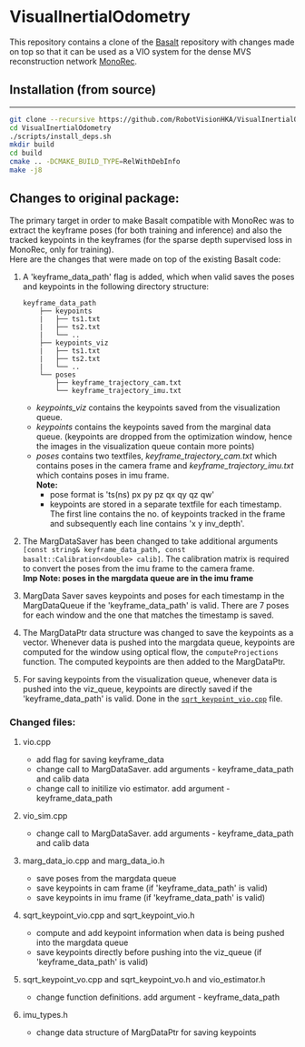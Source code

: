 # VisualInertialOdometry  

This repository contains a clone of the [Basalt](https://gitlab.com/VladyslavUsenko/basalt) repository with changes made on top so that it can be used as a VIO system for the dense MVS reconstruction network [MonoRec](https://github.com/Brummi/MonoRec).

## Installation (from source)
--- 
```sh  
git clone --recursive https://github.com/RobotVisionHKA/VisualInertialOdometry.git
cd VisualInertialOdometry
./scripts/install_deps.sh
mkdir build
cd build
cmake .. -DCMAKE_BUILD_TYPE=RelWithDebInfo
make -j8
```  

## Changes to original package:  
The primary target in order to make Basalt compatible with MonoRec was to extract the keyframe poses (for both training and inference) and also the tracked keypoints in the keyframes (for the sparse depth supervised loss in MonoRec, only for training).  
Here are the changes that were made on top of the existing Basalt code:  
1. A 'keyframe_data_path' flag is added, which when valid saves the poses and keypoints in the following directory structure:  
    ```  
    keyframe_data_path
        ├── keypoints
        |   ├── ts1.txt
        |   ├── ts2.txt
        |   └── ..
        ├── keypoints_viz
        |   ├── ts1.txt
        |   ├── ts2.txt
        |   └── ..
        └── poses
            ├── keyframe_trajectory_cam.txt
            └── keyframe_trajectory_imu.txt
    ```
    - _keypoints_viz_ contains the keypoints saved from the visualization queue.  
    - _keypoints_ contains the keypoints saved from the marginal data queue. (keypoints are dropped from the optimization window, hence the images in the visualization queue contain more points)  
    - _poses_ contains two textfiles, _keyframe_trajectory_cam.txt_ which contains poses in the camera frame and _keyframe_trajectory_imu.txt_ which contains poses in imu frame.  
    **Note:** 
        - pose format is 'ts(ns) px py pz qx qy qz qw'
        - keypoints are stored in a separate textfile for each timestamp. The first line contains the no. of keypoints tracked in the frame and subsequently each line contains 'x y inv_depth'.  
      
2. The MargDataSaver has been changed to take additional arguments ```[const string& keyframe_data_path, const basalt::Calibration<double> calib]```. The calibration matrix is required to convert the poses from the imu frame to the camera frame.  
    **Imp Note: poses in the margdata queue are in the imu frame**  

3. MargData Saver saves keypoints and poses for each timestamp in the MargDataQueue if the 'keyframe_data_path' is valid. There are 7 poses for each window and the one that matches the timestamp is saved.  

4. The MargDataPtr data structure was changed to save the keypoints as a vector. Whenever data is pushed into the margdata queue, keypoints are computed for the window using optical flow, the ```computeProjections``` function. The computed keypoints are then added to the MargDataPtr.  

5. For saving keypoints from the visualization queue, whenever data is pushed into the viz_queue, keypoints are directly saved if the 'keyframe_data_path' is valid. Done in the [```sqrt_keypoint_vio.cpp```](src/vi_estimator/sqrt_keypoint_vio.cpp) file.    

### Changed files:  
1. vio.cpp
    - add flag for saving keyframe_data
    - change call to MargDataSaver. add arguments - keyframe_data_path and calib data  
    - change call to initilize vio estimator. add argument - keyframe_data_path  
 
2. vio_sim.cpp  
    - change call to MargDataSaver. add arguments - keyframe_data_path and calib data   

3. marg_data_io.cpp and marg_data_io.h
    - save poses from the margdata queue
    - save keypoints in cam frame (if 'keyframe_data_path' is valid)
    - save keypoints in imu frame (if 'keyframe_data_path' is valid)  

4. sqrt_keypoint_vio.cpp and sqrt_keypoint_vio.h
    - compute and add keypoint information when data is being pushed into the margdata queue
    - save keypoints directly before pushing into the viz_queue (if 'keyframe_data_path' is valid)  

5. sqrt_keypoint_vo.cpp and sqrt_keypoint_vo.h and vio_estimator.h 
    - change function definitions. add argument - keyframe_data_path

6. imu_types.h  
    - change data structure of MargDataPtr for saving keypoints